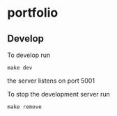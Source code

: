 # portfolio

## Develop

To develop run

```
make dev
```

the server listens on port 5001

To stop the development server run

```
make remove
```
